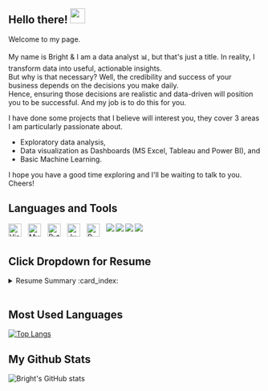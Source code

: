 ## Hello there! <img src="https://raw.githubusercontent.com/MartinHeinz/MartinHeinz/master/wave.gif" width="30px">

Welcome to my page. <br /> <br />
My name is Bright & I am a data analyst :bar_chart:, but that's just a title. In reality, I transform data into useful, actionable insights. <br />
But why is that necessary? Well, the credibility and success of your business depends on the decisions you make daily. <br />
Hence, ensuring those decisions are realistic and data-driven will position you to be successful. And my job is to do this for you.

I have done some projects that I believe will interest you, they cover 3 areas I am particularly passionate about.

- Exploratory data analysis, 
- Data visualization as Dashboards (MS Excel, Tableau and Power BI), and  
- Basic Machine Learning.
 
I hope you have a good time exploring and I'll be waiting to talk to you. Cheers!


## Languages and Tools

<img align="left" alt="Visual Studio Code" width="26px" src="https://cdn.jsdelivr.net/gh/devicons/devicon/icons/vscode/vscode-original.svg" style="padding-right:10px;" />
<img align="left" alt="MySQL" width="26px" src="https://cdn.jsdelivr.net/gh/devicons/devicon/icons/mysql/mysql-original.svg" style="padding-right:10px;" />
<img align="left" alt="Python" width="26px" src="https://cdn.jsdelivr.net/gh/devicons/devicon/icons/python/python-original.svg" style="padding-right:10px;" />
<img align="left" alt="Jupyter" width="26px" src="https://cdn.jsdelivr.net/gh/devicons/devicon/icons/jupyter/jupyter-original.svg" style="padding-right:10px;" />
<img align="left" alt="R" width="26px" src="https://cdn.jsdelivr.net/gh/devicons/devicon/icons/r/r-original.svg" style="padding-right:10px;" />
<img align="left" src="https://img.shields.io/badge/PowerBI-F2C811?style=for-the-badge&logo=Power%20BI&logoColor=white" />
<img align="left" src="https://img.shields.io/badge/Tableau-E97627?style=for-the-badge&logo=Tableau&logoColor=white" />
<img align="left" src="https://img.shields.io/badge/Colab-F9AB00?style=for-the-badge&logo=googlecolab&color=525252" />
<img align="left" src="https://img.shields.io/badge/Google%20Analytics-E37400?style=for-the-badge&logo=google%20analytics&logoColor=white" />  


<br />
<br />

## Click Dropdown for Resume
<details><summary> Resume Summary :card_index:	</summary><br/>

 ### Education :books:
- Bachelor of Arts (Hons) Business Management, 2012-2015. :round_pushpin:
  - Anglia Ruskin University, United Kingdom.
 

 ### Professional Experience :office:

- Research Intern (Remote), Dec 2021 - Feb, 2022. :round_pushpin:
  - AISCITE Institute, North Carolina, USA.

- Junior Consultant, Dec 2020 - Oct, 2021. :round_pushpin:
  - African Initiative For Sustainable & Positive Development, Abuja, Nigeria.
 
 - Managing Partner, Oct 2018 - Oct, 2020. :round_pushpin: 
   - Grandma Secrets Ltd, Abuja, Nigeria.
 
- Data Analytics Internship (Virtual), Sep 2019 - Sep, 2019. :round_pushpin: 
  - KPMG Forage, Virtual (Australia).
 
### Certifications :bookmark_tabs: 
- Google Data Anlytics Professional Certificate, May, 2021.
- Google Analytics Individual Qualification, October, 2021.
 
### Professional Affiliations  :card_index:	
- Member, Institute For Operations Research and Management Sciences, May 2021.
- Member, Digital Marketing Institute, Nov 2021.

 
### Volunteer Experience :gem:	
- Member, National Service Community Development (Environmental Protective Service). Jan, 2021 - Oct, 2021.


</details>

<br />


## Most Used Languages
[![Top Langs](https://github-readme-stats.vercel.app/api/top-langs/?username=brighteze)](https://github.com/brighteze/github-readme-stats)


## My Github Stats
![Bright's GitHub stats](https://github-readme-stats.vercel.app/api?username=brighteze&theme=nord&show_icons=true)

